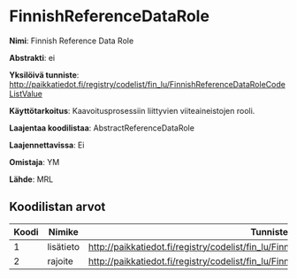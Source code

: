 # FinnishReferenceDataRole

**Nimi**: Finnish Reference Data Role

**Abstrakti**: ei

**Yksilöivä tunniste**: http://paikkatiedot.fi/registry/codelist/fin_lu/FinnishReferenceDataRoleCodeListValue

**Käyttötarkoitus**: Kaavoitusprosessiin liittyvien viiteaineistojen rooli.

**Laajentaa koodilistaa**: AbstractReferenceDataRole

**Laajennettavissa**: Ei

**Omistaja**: YM

**Lähde**: MRL

## Koodilistan arvot

Koodi     | Nimike           | Tunniste
-----------|------------------|------------
 1       | lisätieto   | http://paikkatiedot.fi/registry/codelist/fin_lu/FinnishReferenceDataRoleCodeListValue/1
 2       | rajoite   | http://paikkatiedot.fi/registry/codelist/fin_lu/FinnishReferenceDataRoleCodeListValue/2
